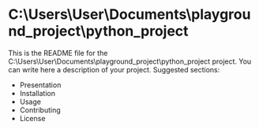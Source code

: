 # C:\Users\User\Documents\playground_project\python_project
This is the README file for the C:\Users\User\Documents\playground_project\python_project project.
You can write here a description of your project.
Suggested sections:
- Presentation
- Installation
- Usage
- Contributing
- License
